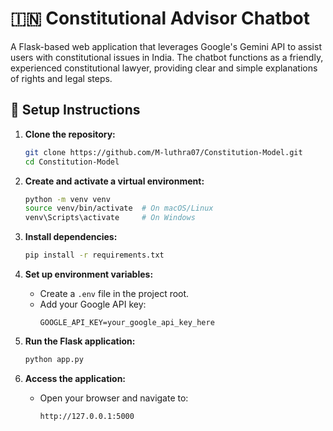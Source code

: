 # 🇮🇳 Constitutional Advisor Chatbot

A Flask-based web application that leverages Google's Gemini API to assist users with constitutional issues in India. The chatbot functions as a friendly, experienced constitutional lawyer, providing clear and simple explanations of rights and legal steps.

## 🚀 Setup Instructions

1. **Clone the repository:**
   ```bash
   git clone https://github.com/M-luthra07/Constitution-Model.git
   cd Constitution-Model
   ```

2. **Create and activate a virtual environment:**
   ```bash
   python -m venv venv
   source venv/bin/activate  # On macOS/Linux
   venv\Scripts\activate     # On Windows
   ```

3. **Install dependencies:**
   ```bash
   pip install -r requirements.txt
   ```

4. **Set up environment variables:**
   - Create a `.env` file in the project root.
   - Add your Google API key:
     ```
     GOOGLE_API_KEY=your_google_api_key_here
     ```

5. **Run the Flask application:**
   ```bash
   python app.py
   ```

6. **Access the application:**
   - Open your browser and navigate to:
     ```
     http://127.0.0.1:5000
     ```
